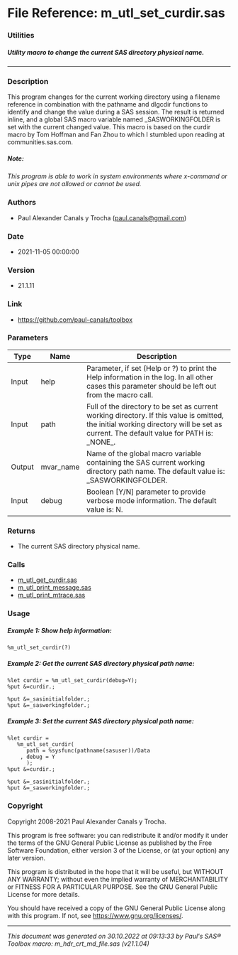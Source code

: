 # File Reference: m_utl_set_curdir.sas

### Utilities

##### Utility macro to change the current SAS directory physical name.

***

### Description
This program changes for the current working directory using a filename reference in combination with the pathname and dlgcdir functions to identify and change the value during a SAS session. The result is returned inline, and a global SAS macro variable named _SASWORKINGFOLDER is set with the current changed value. This macro is based on the curdir macro by Tom Hoffman and Fan Zhou to which I stumbled upon reading at communities.sas.com.

##### *Note:*
*This program is able to work in system environments where x-command or unix pipes are not allowed or cannot be used.*

### Authors
* Paul Alexander Canals y Trocha (paul.canals@gmail.com)

### Date
* 2021-11-05 00:00:00

### Version
* 21.1.11

### Link
* https://github.com/paul-canals/toolbox

### Parameters
| Type | Name | Description |
| ---- | ---- | ----------- |
| Input | help | Parameter, if set (Help or ?) to print the Help information in the log. In all other cases this parameter should be left out from the macro call. |
| Input | path | Full of the directory to be set as current working directory. If this value is omitted, the initial working directory will be set as current. The default value for PATH is: \_NONE\_. |
| Output | mvar_name | Name of the global macro variable containing the SAS current working directory path name. The default value is: _SASWORKINGFOLDER. |
| Input | debug | Boolean [Y/N] parameter to provide verbose mode information. The default value is: N. |

### Returns
* The current SAS directory physical name.

### Calls
* [m_utl_get_curdir.sas](m_utl_get_curdir.md)
* [m_utl_print_message.sas](m_utl_print_message.md)
* [m_utl_print_mtrace.sas](m_utl_print_mtrace.md)

### Usage

##### Example 1: Show help information:
```sas
%m_utl_set_curdir(?)
```

##### Example 2: Get the current SAS directory physical path name:
```sas
%let curdir = %m_utl_set_curdir(debug=Y);
%put &=curdir.;

%put &=_sasinitialfolder.;
%put &=_sasworkingfolder.;
```

##### Example 3: Set the current SAS directory physical path name:
```sas
%let curdir =
   %m_utl_set_curdir(
      path = %sysfunc(pathname(sasuser))/Data
    , debug = Y
      );
%put &=curdir.;

%put &=_sasinitialfolder.;
%put &=_sasworkingfolder.;
```

### Copyright
Copyright 2008-2021 Paul Alexander Canals y Trocha. 
 
This program is free software: you can redistribute it and/or modify 
it under the terms of the GNU General Public License as published by 
the Free Software Foundation, either version 3 of the License, or 
(at your option) any later version. 
 
This program is distributed in the hope that it will be useful, 
but WITHOUT ANY WARRANTY; without even the implied warranty of 
MERCHANTABILITY or FITNESS FOR A PARTICULAR PURPOSE. See the 
GNU General Public License for more details. 
 
You should have received a copy of the GNU General Public License 
along with this program. If not, see <https://www.gnu.org/licenses/>. 


***
*This document was generated on 30.10.2022 at 09:13:33  by Paul's SAS&reg; Toolbox macro: m_hdr_crt_md_file.sas (v21.1.04)*
